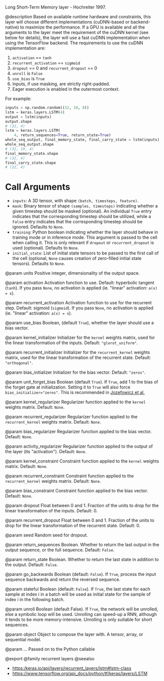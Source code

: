 Long Short-Term Memory layer - Hochreiter 1997.

@description
Based on available runtime hardware and constraints, this layer
will choose different implementations (cuDNN-based or backend-native)
to maximize the performance. If a GPU is available and all
the arguments to the layer meet the requirement of the cuDNN kernel
(see below for details), the layer will use a fast cuDNN implementation
when using the TensorFlow backend.
The requirements to use the cuDNN implementation are:

1. `activation` == `tanh`
2. `recurrent_activation` == `sigmoid`
3. `dropout` == 0 and `recurrent_dropout` == 0
4. `unroll` is `False`
5. `use_bias` is `True`
6. Inputs, if use masking, are strictly right-padded.
7. Eager execution is enabled in the outermost context.

For example:

```python
inputs = np.random.random((32, 10, 8))
lstm = keras.layers.LSTM(4)
output = lstm(inputs)
output.shape
# (32, 4)
lstm = keras.layers.LSTM(
    4, return_sequences=True, return_state=True)
whole_seq_output, final_memory_state, final_carry_state = lstm(inputs)
whole_seq_output.shape
# (32, 10, 4)
final_memory_state.shape
# (32, 4)
final_carry_state.shape
# (32, 4)
```

# Call Arguments
- `inputs`: A 3D tensor, with shape `(batch, timesteps, feature)`.
- `mask`: Binary tensor of shape `(samples, timesteps)` indicating whether
    a given timestep should be masked  (optional).
    An individual `True` entry indicates that the corresponding timestep
    should be utilized, while a `False` entry indicates that the
    corresponding timestep should be ignored. Defaults to `None`.
- `training`: Python boolean indicating whether the layer should behave in
    training mode or in inference mode. This argument is passed to the
    cell when calling it. This is only relevant if `dropout` or
    `recurrent_dropout` is used  (optional). Defaults to `None`.
- `initial_state`: List of initial state tensors to be passed to the first
    call of the cell (optional, `None` causes creation
    of zero-filled initial state tensors). Defaults to `None`.

@param units
Positive integer, dimensionality of the output space.

@param activation
Activation function to use.
Default: hyperbolic tangent (`tanh`).
If you pass `None`, no activation is applied
(ie. "linear" activation: `a(x) = x`).

@param recurrent_activation
Activation function to use
for the recurrent step.
Default: sigmoid (`sigmoid`).
If you pass `None`, no activation is applied
(ie. "linear" activation: `a(x) = x`).

@param use_bias
Boolean, (default `True`), whether the layer
should use a bias vector.

@param kernel_initializer
Initializer for the `kernel` weights matrix,
used for the linear transformation of the inputs. Default:
`"glorot_uniform"`.

@param recurrent_initializer
Initializer for the `recurrent_kernel`
weights matrix, used for the linear transformation of the recurrent
state. Default: `"orthogonal"`.

@param bias_initializer
Initializer for the bias vector. Default: `"zeros"`.

@param unit_forget_bias
Boolean (default `True`). If `True`,
add 1 to the bias of the forget gate at initialization.
Setting it to `True` will also force `bias_initializer="zeros"`.
This is recommended in [Jozefowicz et al.](
https://github.com/mlresearch/v37/blob/gh-pages/jozefowicz15.pdf)

@param kernel_regularizer
Regularizer function applied to the `kernel` weights
matrix. Default: `None`.

@param recurrent_regularizer
Regularizer function applied to the
`recurrent_kernel` weights matrix. Default: `None`.

@param bias_regularizer
Regularizer function applied to the bias vector.
Default: `None`.

@param activity_regularizer
Regularizer function applied to the output of the
layer (its "activation"). Default: `None`.

@param kernel_constraint
Constraint function applied to the `kernel` weights
matrix. Default: `None`.

@param recurrent_constraint
Constraint function applied to the
`recurrent_kernel` weights matrix. Default: `None`.

@param bias_constraint
Constraint function applied to the bias vector.
Default: `None`.

@param dropout
Float between 0 and 1. Fraction of the units to drop for the
linear transformation of the inputs. Default: 0.

@param recurrent_dropout
Float between 0 and 1. Fraction of the units to drop
for the linear transformation of the recurrent state. Default: 0.

@param seed
Random seed for dropout.

@param return_sequences
Boolean. Whether to return the last output
in the output sequence, or the full sequence. Default: `False`.

@param return_state
Boolean. Whether to return the last state in addition
to the output. Default: `False`.

@param go_backwards
Boolean (default: `False`).
If `True`, process the input sequence backwards and return the
reversed sequence.

@param stateful
Boolean (default: `False`). If `True`, the last state
for each sample at index i in a batch will be used as initial
state for the sample of index i in the following batch.

@param unroll
Boolean (default False).
If `True`, the network will be unrolled,
else a symbolic loop will be used.
Unrolling can speed-up a RNN,
although it tends to be more memory-intensive.
Unrolling is only suitable for short sequences.

@param object
Object to compose the layer with. A tensor, array, or sequential model.

@param ...
Passed on to the Python callable

@export
@family recurrent layers
@seealso
+ <https:/keras.io/api/layers/recurrent_layers/lstm#lstm-class>
+ <https://www.tensorflow.org/api_docs/python/tf/keras/layers/LSTM>
